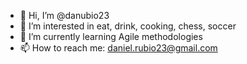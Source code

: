 - 👋 Hi, I’m @danubio23
- 👀 I’m interested in eat, drink, cooking, chess, soccer
- 🌱 I’m currently learning Agile methodologies
- 📫 How to reach me: daniel.rubio23@gmail.com

<!---
danubio23/danubio23 is a ✨ special ✨ repository because its `README.md` (this file) appears on your GitHub profile.
You can click the Preview link to take a look at your changes.
--->
